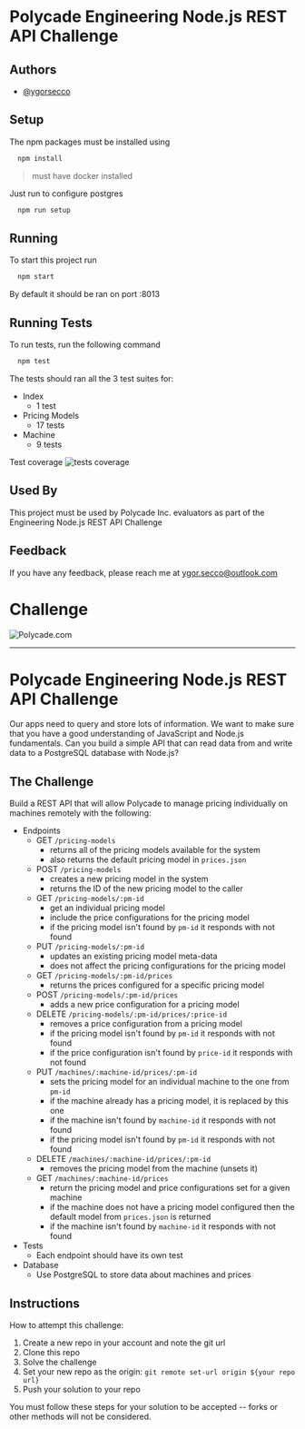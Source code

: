 
# Polycade Engineering Node.js REST API Challenge

## Authors

- [@ygorsecco](https://github.com/YgorSecco)


## Setup

The npm packages must be installed using
```bash
  npm install
```
> must have docker installed

Just run to configure postgres

```bash
  npm run setup
```

## Running

To start this project run

```bash
  npm start
```

By default it should be ran on port :8013


## Running Tests

To run tests, run the following command

```bash
  npm test
```

The tests should ran all the 3 test suites for:
- Index
	- 1 test
- Pricing Models
	- 17 tests
- Machine
	- 9 tests

Test coverage
![tests coverage](https://i.imgur.com/yNgcLTk.jpg)


## Used By

This project must be used by Polycade Inc. evaluators as part of the Engineering Node.js REST API Challenge


## Feedback

If you have any feedback, please reach me at ygor.secco@outlook.com

# Challenge

![Polycade.com](https://i.imgur.com/jcvsFKh.png)

---

# Polycade Engineering Node.js REST API Challenge

Our apps need to query and store lots of information. We want to make sure that you have a good understanding of JavaScript and Node.js fundamentals. Can you build a simple API that can read data from and write data to a PostgreSQL database with Node.js?

## The Challenge

Build a REST API that will allow Polycade to manage pricing individually on machines remotely with the following:

- Endpoints
	- GET `/pricing-models`
		- returns all of the pricing models available for the system
		- also returns the default pricing model in `prices.json`
	- POST `/pricing-models`
		- creates a new pricing model in the system
		- returns the ID of the new pricing model to the caller
	- GET `/pricing-models/:pm-id`
		- get an individual pricing model
		- include the price configurations for the pricing model
		- if the pricing model isn't found by `pm-id` it responds with not found
	- PUT `/pricing-models/:pm-id`
		- updates an existing pricing model meta-data
		- does not affect the pricing configurations for the pricing model
	- GET `/pricing-models/:pm-id/prices`
		- returns the prices configured for a specific pricing model
	- POST `/pricing-models/:pm-id/prices`
		- adds a new price configuration for a pricing model
	- DELETE `/pricing-models/:pm-id/prices/:price-id`
		- removes a price configuration from a pricing model
		- if the pricing model isn't found by `pm-id` it responds with not found
		- if the price configuration isn't found by `price-id` it responds with not found
	- PUT `/machines/:machine-id/prices/:pm-id`
		- sets the pricing model for an individual machine to the one from `pm-id`
		- if the machine already has a pricing model, it is replaced by this one
		- if the machine isn't found by `machine-id` it responds with not found
		- if the pricing model isn't found by `pm-id` it responds with not found
	- DELETE `/machines/:machine-id/prices/:pm-id`
		- removes the pricing model from the machine (unsets it)
	- GET `/machines/:machine-id/prices`
		- return the pricing model and price configurations set for a given machine
		- if the machine does not have a pricing model configured then the default model from `prices.json` is returned
		- if the machine isn't found by `machine-id` it responds with not found
- Tests
	- Each endpoint should have its own test
- Database
	- Use PostgreSQL to store data about machines and prices

## Instructions

How to attempt this challenge:

1) Create a new repo in your account and note the git url
2) Clone this repo
3) Solve the challenge
4) Set your new repo as the origin: `git remote set-url origin ${your repo url}`
5) Push your solution to your repo

You must follow these steps for your solution to be accepted -- forks or other methods will not be considered.

